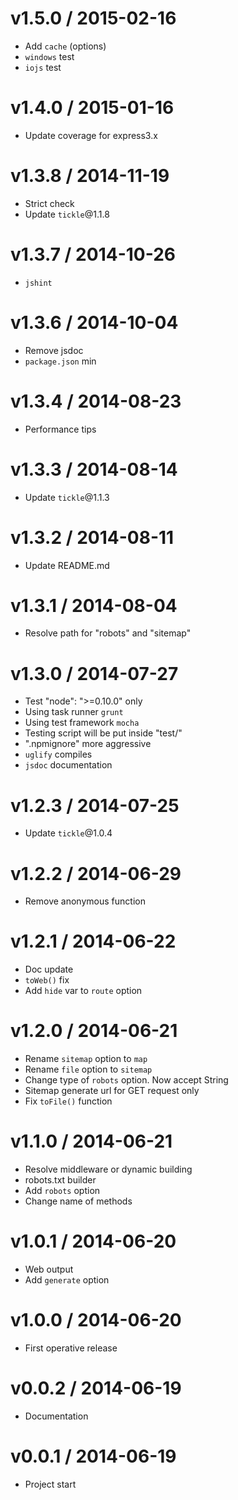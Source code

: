 v1.5.0 / 2015-02-16
==================

  * Add `cache` (options)
  * `windows` test
  * `iojs` test

v1.4.0 / 2015-01-16
==================

  * Update coverage for express3.x

v1.3.8 / 2014-11-19
==================

  * Strict check
  * Update `tickle`@1.1.8

v1.3.7 / 2014-10-26
==================

  * `jshint`

v1.3.6 / 2014-10-04
==================

  * Remove jsdoc
  * `package.json` min

v1.3.4 / 2014-08-23
==================

  * Performance tips

v1.3.3 / 2014-08-14
==================

  * Update `tickle`@1.1.3

v1.3.2 / 2014-08-11
==================

  * Update README.md

v1.3.1 / 2014-08-04
==================

  * Resolve path for "robots" and "sitemap"

v1.3.0 / 2014-07-27
==================

  * Test "node": ">=0.10.0" only
  * Using task runner `grunt`
  * Using test framework `mocha`
  * Testing script will be put inside "test/"
  * ".npmignore" more aggressive
  * `uglify` compiles
  * `jsdoc` documentation

v1.2.3 / 2014-07-25
==================

  * Update `tickle`@1.0.4

v1.2.2 / 2014-06-29
==================

  * Remove anonymous function

v1.2.1 / 2014-06-22
==================

  * Doc update
  * `toWeb()` fix
  * Add `hide` var to `route` option

v1.2.0 / 2014-06-21
==================

  * Rename `sitemap` option to `map`
  * Rename `file` option to `sitemap`
  * Change type of `robots` option. Now accept String
  * Sitemap generate url for GET request only
  * Fix `toFile()` function

v1.1.0 / 2014-06-21
==================

  * Resolve middleware or dynamic building
  * robots.txt builder
  * Add `robots` option
  * Change name of methods

v1.0.1 / 2014-06-20
==================

  * Web output
  * Add `generate` option

v1.0.0 / 2014-06-20
==================

  * First operative release

v0.0.2 / 2014-06-19
==================

  * Documentation

v0.0.1 / 2014-06-19
==================

  * Project start
